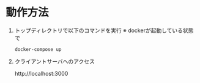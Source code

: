 # 動作方法
1. トップディレクトリで以下のコマンドを実行
    ※ dockerが起動している状態で
    ```
    docker-compose up
    ```

2. クライアントサーバへのアクセス

    http://localhost:3000